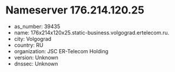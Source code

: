 # Nameserver 176.214.120.25

* as_number: 39435
* name: 176x214x120x25.static-business.volgograd.ertelecom.ru.
* city: Volgograd
* country: RU
* organization: JSC ER-Telecom Holding
* version: Unknown
* dnssec: Unknown
